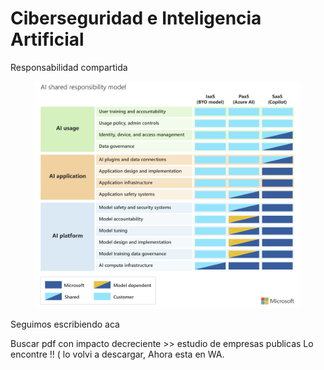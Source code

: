 # Ciberseguridad e Inteligencia Artificial

Responsabilidad compartida&#x20;

<figure><img src=".gitbook/assets/Captura de pantalla 2024-04-23 175237.png" alt=""><figcaption></figcaption></figure>

Seguimos escribiendo aca

Buscar pdf con impacto decreciente >> estudio de empresas publicas Lo encontre !! ( lo volvi a descargar, Ahora esta en WA.

